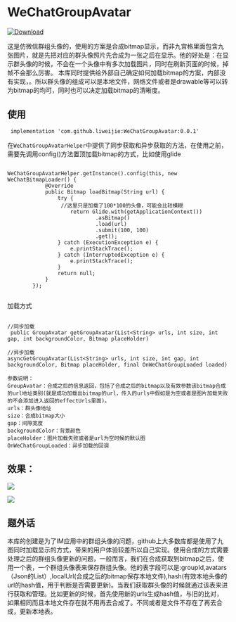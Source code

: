# WeChatGroupAvatar
[ ![Download](https://api.bintray.com/packages/liweijieok/maven/WeChatGroupAvatar/images/download.svg?version=1.0.0) ](https://bintray.com/liweijieok/maven/WeChatGroupAvatar/1.0.0/link)

这是仿微信群组头像的，使用的方案是合成bitmap显示，而非九宫格里面包含九张图片，就是先把对应的群头像照片先合成为一张之后在显示。他的好处是：在显示群头像的时候，不会在一个头像中有多次加载图片，同时在刷新页面的时候，掉帧不会那么厉害。
本库同时提供给外部自己确定如何加载bitmap的方案，内部没有实现，。所以群头像的组成可以是本地文件，网络文件或者是drawable等可以转为bitmap的均可，同时也可以决定加载bitmap的清晰度。


## 使用

```
 implementation 'com.github.liweijie:WeChatGroupAvatar:0.0.1'
```

在`WeChatGroupAvatarHelper`中提供了同步获取和异步获取的方法，在使用之前，需要先调用config()方法置顶加载bitmap的方式，比如使用glide

```

WeChatGroupAvatarHelper.getInstance().config(this, new WeChatBitmapLoader() {
            @Override
            public Bitmap loadBitmap(String url) {
                try {
                 //这里只是加载了100*100的头像，可能会比较模糊
                    return Glide.with(getApplicationContext())
                            .asBitmap()
                            .load(url)
                            .submit(100, 100)
                            .get();
                } catch (ExecutionException e) {
                    e.printStackTrace();
                } catch (InterruptedException e) {
                    e.printStackTrace();
                }
                return null;
            }
        });
        
```

加载方式

```

//同步加载
 public GroupAvatar getGroupAvatar(List<String> urls, int size, int gap, int backgroundColor, Bitmap placeHolder)
 
//异步加载
asyncGetGroupAvatar(List<String> urls, int size, int gap, int backgroundColor, Bitmap placeHolder, final OnWeChatGroupLoaded loaded)

参数说明：
GroupAvatar：合成之后的信息返回，包括了合成之后的bitmap以及有效参数该bitmap合成的url地址类别(就是成功加载出bitmap的url，传入的urls中假如是为空或者是图片加载失败的不会添加进入返回的effectUrls里面)。
urls：群头像地址
size：合成bitmap大小
gap：间隙宽度
backgroundColor：背景颜色
placeHolder：图片加载失败或者是url为空时候的默认图
OnWeChatGroupLoaded：异步加载的回调

```



## 效果：

![](https://github.com/liweijieok/WeChatGroupAvatar/blob/master/art/device-2019-05-08-113946.png)


![](https://github.com/liweijieok/WeChatGroupAvatar/blob/master/art/device-2019-05-08-114009.png)


## 题外话

本库的创建是为了IM应用中的群组头像的问题，github上大多数库都是使用了九图同时加载显示的方式，带来的用户体验较差所以自己实现。使用合成的方式需要处理之后的群组头像更新的问题，一般而言，我们在合成获取到bitmap之后，使用一个表，一个群组头像表来保存群组头像。他的表字段可以是:groupId,avatars（Json的List<String>）,localUrl(合成之后的bitmap保存本地文件),hash(有效本地头像的url的hash值，用于判断是否需要更新)。当我们获取群头像的时候就通过该表来进行获取和管理。比如更新的时候，首先使用新的urls生成hash值，与旧的比对，如果相同而且本地文件存在就不用再去合成了。不同或者是文件不存在了再去合成，更新本地表。
